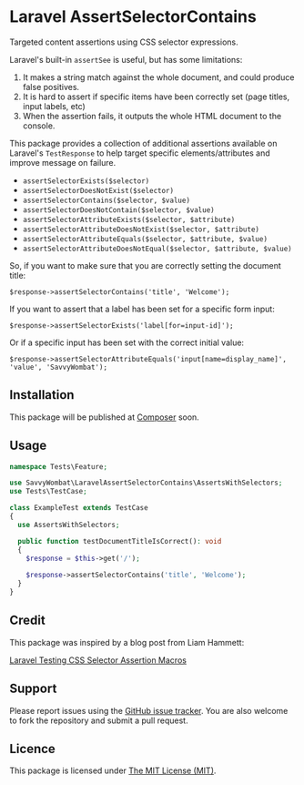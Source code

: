 # Laravel AssertSelectorContains

Targeted content assertions using CSS selector expressions.

Laravel's built-in `assertSee` is useful, but has some limitations:

1. It makes a string match against the whole document, and could produce false positives.
2. It is hard to assert if specific items have been correctly set (page titles, input labels, etc)
3. When the assertion fails, it outputs the whole HTML document to the console.

This package provides a collection of additional assertions available on Laravel's `TestResponse` to help target specific elements/attributes and improve message on failure.

* `assertSelectorExists($selector)`
* `assertSelectorDoesNotExist($selector)`
* `assertSelectorContains($selector, $value)`
* `assertSelectorDoesNotContain($selector, $value)`
* `assertSelectorAttributeExists($selector, $attribute)`
* `assertSelectorAttributeDoesNotExist($selector, $attribute)`
* `assertSelectorAttributeEquals($selector, $attribute, $value)`
* `assertSelectorAttributeDoesNotEqual($selector, $attribute, $value)`

So, if you want to make sure that you are correctly setting the document title:

`$response->assertSelectorContains('title', 'Welcome');`

If you want to assert that a label has been set for a specific form input:

`$response->assertSelectorExists('label[for=input-id]');`

Or if a specific input has been set with the correct initial value:

`$response->assertSelectorAttributeEquals('input[name=display_name]', 'value', 'SavvyWombat');`

## Installation

This package will be published at [Composer](https://getcomposer.org/) soon.

## Usage

```php
namespace Tests\Feature;

use SavvyWombat\LaravelAssertSelectorContains\AssertsWithSelectors;
use Tests\TestCase;

class ExampleTest extends TestCase
{
  use AssertsWithSelectors;

  public function testDocumentTitleIsCorrect(): void
  {
    $response = $this->get('/');
    
    $response->assertSelectorContains('title', 'Welcome');
  }
}
```

## Credit

This package was inspired by a blog post from Liam Hammett:

[Laravel Testing CSS Selector Assertion Macros](https://liamhammett.com/laravel-testing-css-selector-assertion-macros-D9o0YAQJ)

## Support

Please report issues using the [GitHub issue tracker](https://github.com/SavvyWombat/LaravelAssertSelectorContains/issues). You are also welcome to fork the repository and submit a pull request.

## Licence

This package is licensed under [The MIT License (MIT)](https://github.com/SavvyWombat/LaravelAssertSelectorContains/blob/master/LICENSE).
